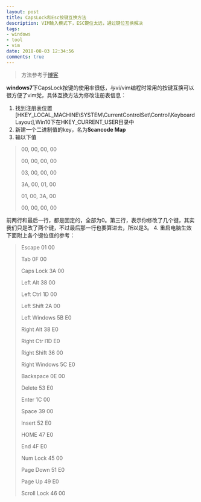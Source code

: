 ```yaml
---
layout: post 
title: CapsLock和Esc按键互换方法
description: VIM输入模式下，ESC键位太远，通过键位互换解决
tags:
- windows
- tool
- vim
date: 2018-08-03 12:34:56
comments: true
---
```



>方法参考于[博客](https://www.cnblogs.com/zhahw/p/5344290.html)  

**windows7**下CapsLock按键的使用率很低，与vi/vim编程时常用的<esc>按键互换可以很方便了vim党，具体互换方法为修改注册表信息：  
1. 找到注册表位置[HKEY_LOCAL_MACHINE\SYSTEM\CurrentControlSet\Control\Keyboard Layout],Win10下在HKEY_CURRENT_USER目录中
2. 新建一个二进制值的key，名为**Scancode Map**
3. 输以下值  
> 00, 00, 00, 00
> 
> 00, 00, 00, 00
> 
> 03, 00, 00, 00
> 
> 3A, 00, 01, 00
> 
> 01, 00, 3A, 00
> 
> 00, 00, 00, 00

 前两行和最后一行，都是固定的，全部为0。第三行，表示你修改了几个键，其实我们只是改了两个键，不过最后那一行也要算进去，所以是3。
4. 重启电脑生效
下面附上各个键位值的参考：

> Escape 01 00
>
> Tab 0F 00
>
>Caps Lock 3A 00
>
>Left Alt 38 00
>
>Left Ctrl 1D 00
>
>Left Shift 2A 00
>
>Left Windows 5B E0
>
>Right Alt 38 E0
>
>Right Ctr l1D E0
>
>Right Shift 36 00
>
>Right Windows 5C E0
>
>Backspace 0E 00
>
>Delete 53 E0
>
>Enter 1C 00
>
>Space 39 00
>
>Insert 52 E0
>
>HOME 47 E0
>
>End 4F E0
>
>Num Lock 45 00
>
>Page Down 51 E0
>
>Page Up 49 E0
>
>Scroll Lock 46 00


